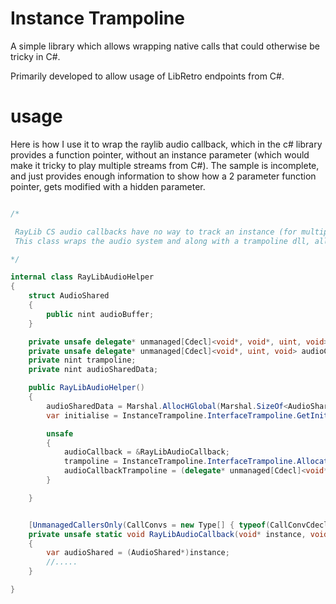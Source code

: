 # Instance Trampoline

A simple library which allows wrapping native calls that could otherwise be tricky in C#.

Primarily developed to allow usage of LibRetro endpoints from C#.


# usage

Here is how I use it to wrap the raylib audio callback, which in the c# library provides
a function pointer, without an instance parameter (which would make it tricky to play
multiple streams from C#).  The sample is incomplete, and just provides enough information
to show how a 2 parameter function pointer, gets modified with a hidden parameter.

```csharp

/*

 RayLib CS audio callbacks have no way to track an instance (for multiple games for instance). 
 This class wraps the audio system and along with a trampoline dll, allows multiple instances to be tracked.

*/

internal class RayLibAudioHelper
{
    struct AudioShared
    {
        public nint audioBuffer;
    }

    private unsafe delegate* unmanaged[Cdecl]<void*, void*, uint, void> audioCallback;
    private unsafe delegate* unmanaged[Cdecl]<void*, uint, void> audioCallbackTrampoline;
    private nint trampoline;
    private nint audioSharedData;

    public RayLibAudioHelper()
    {
        audioSharedData = Marshal.AllocHGlobal(Marshal.SizeOf<AudioShared>());
        var initialise = InstanceTrampoline.InterfaceTrampoline.GetInitialise();

        unsafe
        {
            audioCallback = &RayLibAudioCallback;
            trampoline = InstanceTrampoline.InterfaceTrampoline.AllocateTrampoline(audioSharedData, 2, (nint)audioCallback);
            audioCallbackTrampoline = (delegate* unmanaged[Cdecl]<void*,uint, void>)trampoline;
        }

    }


    [UnmanagedCallersOnly(CallConvs = new Type[] { typeof(CallConvCdecl) })]
    private unsafe static void RayLibAudioCallback(void* instance, void* ptr, uint size)
    {
        var audioShared = (AudioShared*)instance;
        //.....
    }

}


```
